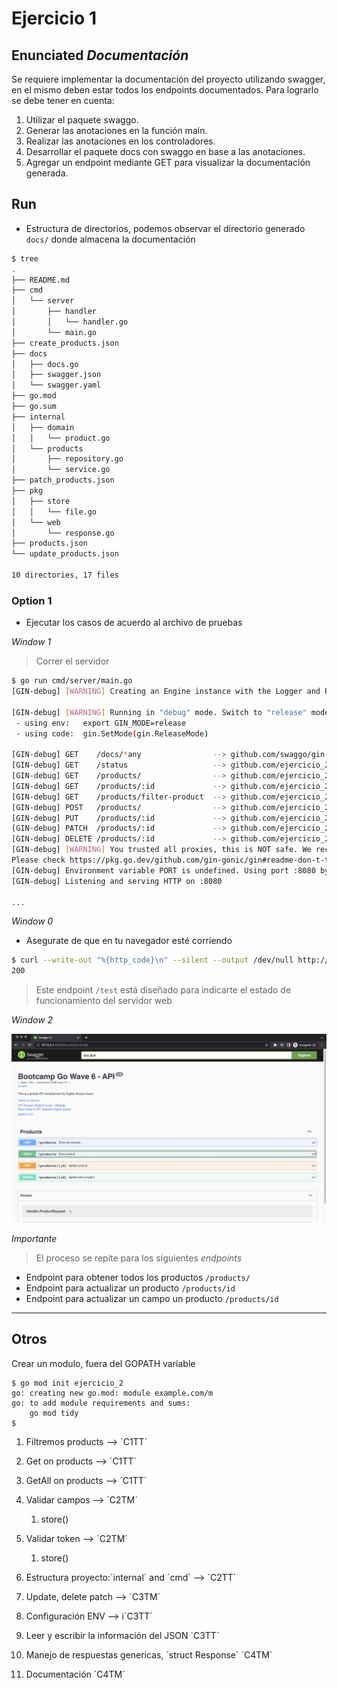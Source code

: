 # Ejercicio 1

## Enunciated *_Documentación_*

Se requiere implementar la documentación del proyecto utilizando swagger, en el mismo deben estar todos los endpoints documentados. Para lograrlo se debe tener en cuenta:
1. Utilizar el paquete swaggo.
2. Generar las anotaciones en la función main.
3. Realizar las anotaciones en los controladores.
4. Desarrollar el paquete docs con swaggo en base a las anotaciones.
5. Agregar un endpoint mediante GET para visualizar la documentación generada.

## Run 

- Estructura de directorios, podemos observar el directorio generado `docs/` donde almacena la documentación

```bash
$ tree
.
├── README.md
├── cmd
│   └── server
│       ├── handler
│       │   └── handler.go
│       └── main.go
├── create_products.json
├── docs
│   ├── docs.go
│   ├── swagger.json
│   └── swagger.yaml
├── go.mod
├── go.sum
├── internal
│   ├── domain
│   │   └── product.go
│   └── products
│       ├── repository.go
│       └── service.go
├── patch_products.json
├── pkg
│   ├── store
│   │   └── file.go
│   └── web
│       └── response.go
├── products.json
└── update_products.json

10 directories, 17 files
```

### Option 1

- Ejecutar los casos de acuerdo al archivo de pruebas

*Window 1*

> Correr el servidor

```bash
$ go run cmd/server/main.go
[GIN-debug] [WARNING] Creating an Engine instance with the Logger and Recovery middleware already attached.

[GIN-debug] [WARNING] Running in "debug" mode. Switch to "release" mode in production.
 - using env:   export GIN_MODE=release
 - using code:  gin.SetMode(gin.ReleaseMode)

[GIN-debug] GET    /docs/*any                --> github.com/swaggo/gin-swagger.CustomWrapHandler.func1 (3 handlers)
[GIN-debug] GET    /status                   --> github.com/ejercicio_2/cmd/server/handler.(*Product).Status.func1 (3 handlers)
[GIN-debug] GET    /products/                --> github.com/ejercicio_2/cmd/server/handler.(*Product).GetAll.func1 (3 handlers)
[GIN-debug] GET    /products/:id             --> github.com/ejercicio_2/cmd/server/handler.(*Product).GetOne.func1 (3 handlers)
[GIN-debug] GET    /products/filter-product  --> github.com/ejercicio_2/cmd/server/handler.(*Product).FilterProduct.func1 (3 handlers)
[GIN-debug] POST   /products/                --> github.com/ejercicio_2/cmd/server/handler.(*Product).Store.func1 (3 handlers)
[GIN-debug] PUT    /products/:id             --> github.com/ejercicio_2/cmd/server/handler.(*Product).Update.func1 (3 handlers)
[GIN-debug] PATCH  /products/:id             --> github.com/ejercicio_2/cmd/server/handler.(*Product).UpdateStock.func1 (3 handlers)
[GIN-debug] DELETE /products/:id             --> github.com/ejercicio_2/cmd/server/handler.(*Product).Delete.func1 (3 handlers)
[GIN-debug] [WARNING] You trusted all proxies, this is NOT safe. We recommend you to set a value.
Please check https://pkg.go.dev/github.com/gin-gonic/gin#readme-don-t-trust-all-proxies for details.
[GIN-debug] Environment variable PORT is undefined. Using port :8080 by default
[GIN-debug] Listening and serving HTTP on :8080

...

```

*Window 0*

*  Asegurate de que en tu navegador esté corriendo

```bash
$ curl --write-out "%{http_code}\n" --silent --output /dev/null http://127.0.0.1:8080/api/v1/status
200
```
> Este endpoint `/test` está diseñado para indicarte el estado de funcionamiento del servidor web


*Window 2*

![preview](./images/swagger-web.png)


*Importante*

> El proceso se repite para los siguientes _endpoints_

* Endpoint para obtener todos los productos `/products/`
* Endpoint para actualizar un producto `/products/id`
* Endpoint para actualizar un campo un producto `/products/id`

---


## Otros

Crear un modulo, fuera del GOPATH variable

```
$ go mod init ejercicio_2
go: creating new go.mod: module example.com/m
go: to add module requirements and sums:
	go mod tidy
$
```


1. Filtremos products --> ´C1TT´
2. Get on products --> ´C1TT´
2. GetAll on products --> ´C1TT´
3. Validar campos --> ´C2TM´
	1. store()
4. Validar token --> ´C2TM´
	1. store()

5. Estructura proyecto:´internal´ and ´cmd´  --> ´C2TT´ 
6. Update, delete patch -->  ´C3TM´ 
7. Configuración ENV --> i´C3TT´
8. Leer y escribir la información del JSON ´C3TT´
9. Manejo de respuestas genericas, ´struct Response´ ´C4TM´
10. Documentación ´C4TM´

